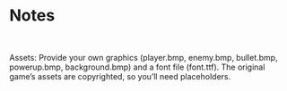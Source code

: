 # Notes

<br>

Assets: Provide your own graphics (player.bmp, enemy.bmp, bullet.bmp, powerup.bmp, background.bmp) and a font file (font.ttf). The original game’s assets are copyrighted, so you’ll need placeholders.
